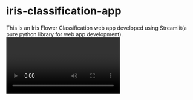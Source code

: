# iris-classification-app
This is an Iris Flower Classification web app developed using Streamlit(a pure python library for web app development).
<video href="https://youtu.be/E7tuFgLgg2M">
